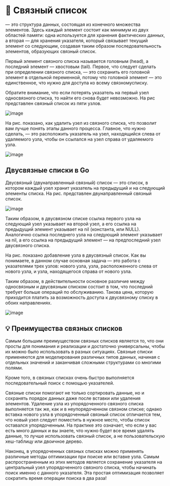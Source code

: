 # 📃 Связный список 

— это структура данных, состоящая из конечного множества элементов. 
Здесь каждый элемент состоит как минимум из двух областей памяти:
одна используется для хранения фактических данных, а вторая — для хранения указателя, который связывает текущий элемент со следующим, создавая таким
образом последовательность элементов, образующих связный список.

Первый элемент связного списка называется головным (head), а последний элемент — хвостовым (tail). 
Первое, что следует сделать при определении связного списка, — это сохранить его головной элемент в отдельной переменной, потому что
головной элемент — это единственное, что нужно для доступа ко всему связномусписку. 

Обратите внимание, что если потерять указатель на первый узел односвязного списка, то найти его снова будет невозможно. 
На рис представлен связный список из пяти узлов.

![image](https://user-images.githubusercontent.com/3950155/194099777-1e20097c-2ac2-4433-b95e-4a3afed1331a.png)

На рис. показано, как удалить узел из связного списка, что позволит вам лучше понять этапы данного процесса. Главное, что нужно сделать, — это расположить
указатель на узел, находящийся слева от удаляемого узла, чтобы он ссылался на узел справа от удаляемого узла.

![image](https://user-images.githubusercontent.com/3950155/194100001-3a585520-8475-4be2-a865-0ba16fbff07e.png)



## Двусвязные списки в Go
Двусвязный (двунаправленный связный) список — это список, в котором каждый узел хранит указатель на предыдущий и на следующий элементы списка. На
рис. представлен двунаправленный связный список.

![image](https://user-images.githubusercontent.com/3950155/194103826-717b3e96-d666-495e-be30-fe0f74541648.png)

Таким образом, в двусвязном списке ссылка первого узла на следующий узел
указывает на второй узел, а его ссылка на предыдущий элемент указывает на nil
(константа, или NULL). Аналогично ссылка последнего узла на следующий элемент
указывает на nil, а его ссылка на предыдущий элемент — на предпоследний узел
двусвязного списка.


На рис. показано добавление узла в двусвязный список. Как вы понимаете,
в данном случае основная задача — это работа с указателями трех узлов: нового
узла, узла, расположенного слева от нового узла, и узла, находящегося справа от
нового узла.

Таким образом, в действительности основное различие между односвязным
и двусвязным списком состоит в том, что последний требует больше операций по
обслуживанию. Такова цена, которую приходится платить за возможность доступа
к двусвязному списку в обоих направлениях.

![image](https://user-images.githubusercontent.com/3950155/194104027-e4134e4b-4e5b-480c-90f6-712f44bd8157.png)



## 💡 Преимущества связных списков

Самым большим преимуществом связных списков является то, что они просты для понимания и реализации и достаточно универсальны, чтобы их можно было использовать
в разных ситуациях. Связные списки применяются для моделирования различных типов данных, начиная с отдельных значений и заканчивая сложными структурами
со многими полями. 

Кроме того, в связных списках очень быстро выполняется последовательный поиск с помощью указателей.

Связные списки помогают не только сортировать данные, но и сохранять порядок данных даже после вставки или удаления элементов. Удаление узла из упорядоченного связного списка выполняется так же, как и в неупорядоченном связном
списке; однако вставка нового узла в упорядоченный связный список отличается тем, что новый узел следует поместить в нужное место, чтобы список оставался
упорядоченным. На практике это означает, что если у вас есть много данных и вы знаете, что нужно будет все время удалять данные, то лучше использовать связный
список, а не пользовательскую хеш-таблицу или двоичное дерево.

Наконец, в упорядоченных связных списках можно применять различные методы оптимизации при поиске или вставке узла. Самым распространенным из этих
методов является сохранение указателя на центральный узел упорядоченного связного списка, чтобы начинать поиск именно с данного указателя. Эта простая
оптимизация позволяет сократить время операции поиска в два раза!
